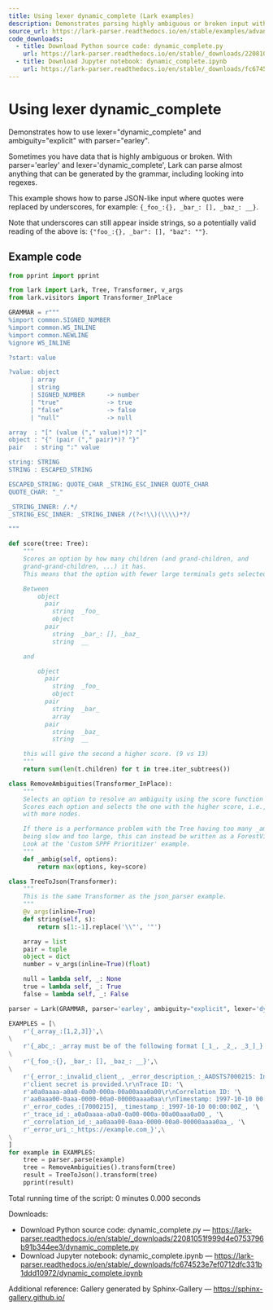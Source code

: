 ```yaml
---
title: Using lexer dynamic_complete (Lark examples)
description: Demonstrates parsing highly ambiguous or broken input with Lark using parser='earley', lexer='dynamic_complete', and ambiguity='explicit'. Includes a scoring-based disambiguation and JSON transformation.
source_url: https://lark-parser.readthedocs.io/en/stable/examples/advanced/dynamic_complete.html
code_downloads:
  - title: Download Python source code: dynamic_complete.py
    url: https://lark-parser.readthedocs.io/en/stable/_downloads/22081051f999d4e0753796b91b344ee3/dynamic_complete.py
  - title: Download Jupyter notebook: dynamic_complete.ipynb
    url: https://lark-parser.readthedocs.io/en/stable/_downloads/fc674523e7ef0712dfc331b1ddd10972/dynamic_complete.ipynb
---
```


# Using lexer dynamic_complete

Demonstrates how to use lexer="dynamic_complete" and ambiguity="explicit" with parser="earley".

Sometimes you have data that is highly ambiguous or broken. With parser='earley' and lexer='dynamic_complete', Lark can parse almost anything that can be generated by the grammar, including looking into regexes.

This example shows how to parse JSON-like input where quotes were replaced by underscores, for example: `{_foo_:{}, _bar_: [], _baz_: __}`.

Note that underscores can still appear inside strings, so a potentially valid reading of the above is: `{"foo_:{}, _bar": [], "baz": ""}`.

## Example code

```python
from pprint import pprint

from lark import Lark, Tree, Transformer, v_args
from lark.visitors import Transformer_InPlace

GRAMMAR = r"""
%import common.SIGNED_NUMBER
%import common.WS_INLINE
%import common.NEWLINE
%ignore WS_INLINE

?start: value

?value: object
      | array
      | string
      | SIGNED_NUMBER      -> number
      | "true"             -> true
      | "false"            -> false
      | "null"             -> null

array  : "[" (value ("," value)*)? "]"
object : "{" (pair ("," pair)*)? "}"
pair   : string ":" value

string: STRING
STRING : ESCAPED_STRING

ESCAPED_STRING: QUOTE_CHAR _STRING_ESC_INNER QUOTE_CHAR
QUOTE_CHAR: "_"

_STRING_INNER: /.*/
_STRING_ESC_INNER: _STRING_INNER /(?<!\\)(\\\\)*?/

"""

def score(tree: Tree):
    """
    Scores an option by how many children (and grand-children, and
    grand-grand-children, ...) it has.
    This means that the option with fewer large terminals gets selected

    Between
        object
          pair
            string  _foo_
            object
          pair
            string  _bar_: [], _baz_
            string  __

    and

        object
          pair
            string  _foo_
            object
          pair
            string  _bar_
            array
          pair
            string  _baz_
            string  __

    this will give the second a higher score. (9 vs 13)
    """
    return sum(len(t.children) for t in tree.iter_subtrees())

class RemoveAmbiguities(Transformer_InPlace):
    """
    Selects an option to resolve an ambiguity using the score function above.
    Scores each option and selects the one with the higher score, i.e., the one
    with more nodes.

    If there is a performance problem with the Tree having too many _ambig and
    being slow and too large, this can instead be written as a ForestVisitor.
    Look at the 'Custom SPPF Prioritizer' example.
    """
    def _ambig(self, options):
        return max(options, key=score)

class TreeToJson(Transformer):
    """
    This is the same Transformer as the json_parser example.
    """
    @v_args(inline=True)
    def string(self, s):
        return s[1:-1].replace('\\"', '"')

    array = list
    pair = tuple
    object = dict
    number = v_args(inline=True)(float)

    null = lambda self, _: None
    true = lambda self, _: True
    false = lambda self, _: False

parser = Lark(GRAMMAR, parser='earley', ambiguity="explicit", lexer='dynamic_complete')

EXAMPLES = [\
    r'{_array_:[1,2,3]}',\
\
    r'{_abc_: _array must be of the following format [_1_, _2_, _3_]_}',\
\
    r'{_foo_:{}, _bar_: [], _baz_: __}',\
\
    r'{_error_:_invalid_client_, _error_description_:_AADSTS7000215: Invalid '\
    r'client secret is provided.\r\nTrace ID: '\
    r'a0a0aaaa-a0a0-0a00-000a-00a00aaa0a00\r\nCorrelation ID: '\
    r'aa0aaa00-0aaa-0000-00a0-00000aaaa0aa\r\nTimestamp: 1997-10-10 00:00:00Z_, '\
    r'_error_codes_:[7000215], _timestamp_:_1997-10-10 00:00:00Z_, '\
    r'_trace_id_:_a0a0aaaa-a0a0-0a00-000a-00a00aaa0a00_, '\
    r'_correlation_id_:_aa0aaa00-0aaa-0000-00a0-00000aaaa0aa_, '\
    r'_error_uri_:_https://example.com_}',\
\
]
for example in EXAMPLES:
    tree = parser.parse(example)
    tree = RemoveAmbiguities().transform(tree)
    result = TreeToJson().transform(tree)
    pprint(result)
```

Total running time of the script: 0 minutes 0.000 seconds

Downloads:
- Download Python source code: dynamic_complete.py — https://lark-parser.readthedocs.io/en/stable/_downloads/22081051f999d4e0753796b91b344ee3/dynamic_complete.py
- Download Jupyter notebook: dynamic_complete.ipynb — https://lark-parser.readthedocs.io/en/stable/_downloads/fc674523e7ef0712dfc331b1ddd10972/dynamic_complete.ipynb

Additional reference: Gallery generated by Sphinx-Gallery — https://sphinx-gallery.github.io/
